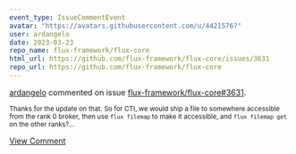 ```yaml
---
event_type: IssueCommentEvent
avatar: "https://avatars.githubusercontent.com/u/4421576?"
user: ardangelo
date: 2023-03-23
repo_name: flux-framework/flux-core
html_url: https://github.com/flux-framework/flux-core/issues/3631
repo_url: https://github.com/flux-framework/flux-core
---
```


<a href='https://github.com/ardangelo' target='_blank'>ardangelo</a> commented on issue <a href='https://github.com/flux-framework/flux-core/issues/3631' target='_blank'>flux-framework/flux-core#3631</a>.

<small>Thanks for the update on that. So for CTI, we would ship a file to somewhere accessible from the rank 0 broker, then use `flux filemap` to make it accessible, and `flux filemap get` on the other ranks?...</small>

<a href='https://github.com/flux-framework/flux-core/issues/3631' target='_blank'>View Comment</a>
